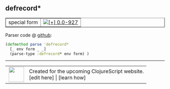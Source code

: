 ## defrecord\*



 <table border="1">
<tr>
<td>special form</td>
<td><a href="https://github.com/cljsinfo/cljs-api-docs/tree/0.0-927"><img valign="middle" alt="[+] 0.0-927" title="Added in 0.0-927" src="https://img.shields.io/badge/+-0.0--927-lightgrey.svg"></a> </td>
</tr>
</table>









Parser code @ [github](https://github.com/clojure/clojurescript/blob/r2816/src/clj/cljs/analyzer.clj#L1410-L1412):

```clj
(defmethod parse 'defrecord*
  [_ env form _ _]
  (parse-type :defrecord* env form) )
```

<!--
Repo - tag - source tree - lines:

 <pre>
clojurescript @ r2816
└── src
    └── clj
        └── cljs
            └── <ins>[analyzer.clj:1410-1412](https://github.com/clojure/clojurescript/blob/r2816/src/clj/cljs/analyzer.clj#L1410-L1412)</ins>
</pre>

-->

---




 <table>
<tr><td>
<img valign="middle" align="right" width="48px" src="http://i.imgur.com/Hi20huC.png">
</td><td>
Created for the upcoming ClojureScript website.<br>
[edit here] | [learn how]
</td></tr></table>

[edit here]:https://github.com/cljsinfo/cljs-api-docs/blob/master/cljsdoc/special/defrecordSTAR.cljsdoc
[learn how]:https://github.com/cljsinfo/cljs-api-docs/wiki/cljsdoc-files

<!--

This information was too distracting to show to readers, but I'll leave it
commented here since it is helpful to:

- pretty-print the data used to generate this document
- and show how to retrieve that data



The API data for this symbol:

```clj
{:ns "special",
 :name "defrecord*",
 :type "special form",
 :source {:code "(defmethod parse 'defrecord*\n  [_ env form _ _]\n  (parse-type :defrecord* env form) )",
          :title "Parser code",
          :repo "clojurescript",
          :tag "r2816",
          :filename "src/clj/cljs/analyzer.clj",
          :lines [1410 1412]},
 :full-name "special/defrecord*",
 :full-name-encode "special/defrecordSTAR",
 :history [["+" "0.0-927"]]}

```

Retrieve the API data for this symbol:

```clj
;; from Clojure REPL
(require '[clojure.edn :as edn])
(-> (slurp "https://raw.githubusercontent.com/cljsinfo/cljs-api-docs/catalog/cljs-api.edn")
    (edn/read-string)
    (get-in [:symbols "special/defrecord*"]))
```

-->

